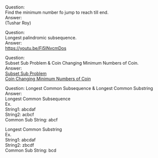 Question:  
Find the minimum number fo jump to reach till end.  
Answer:  
(Tushar Roy)  


Question:  
Longest palindromic subsequence.  
Answer:  
https://youtu.be/Fi5INvcmDos  

Question:  
Subset Sub Problem & Coin Changing Minimum Numbers of Coin.  
Answer:  
[Subset Sub Problem](https://youtu.be/s6FhG--P7z0)  
[Coin Changing Minimum Numbers of Coin](https://youtu.be/Y0ZqKpToTic)  

Question:
Longest Common Subsequence & Longest Common Substring  
Answer:  
Longest Common Subsequence  
Ex.  
String1: abcdaf  
String2: acbcf  
Common Sub String: abcf  

Longest Common Substring  
Ex.  
String1: abcdaf  
String2: zbcdf  
Common Sub String: bcd  
